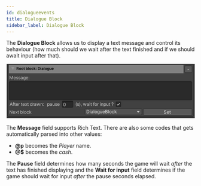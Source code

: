 ```yaml
---
id: dialogueevents
title: Dialogue Block
sidebar_label: Dialogue Block
---
```


The **Dialogue Block** allows us to display a text message and control its behaviour (how much should we wait after the text finished and if we should await input after that).

<center><img src="/static/img/dialogueblock.png" /></center>

The **Message** field supports Rich Text. There are also some codes that gets automatically parsed into other values:
+ **@p** becomes the _Player_ name.
+ **@$** becomes the _cash_.

The **Pause** field determines how many seconds the game will wait *after* the text has finished displaying and the **Wait for input** field determines if the game should wait for input *after* the pause seconds elapsed.
